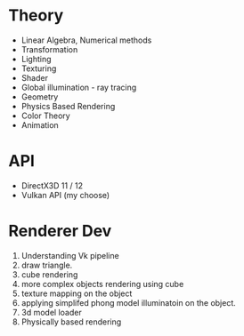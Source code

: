 
# Theory 
- Linear Algebra, Numerical methods
- Transformation
- Lighting
- Texturing
- Shader
- Global illumination - ray tracing
- Geometry
- Physics Based Rendering
- Color Theory
- Animation

# API
- DirectX3D 11 / 12
- Vulkan API (my choose)

# Renderer Dev
1. Understanding Vk pipeline
3. draw triangle.
4. cube rendering
5. more complex objects rendering using cube
6. texture mapping on the object
7. applying simplifed phong model illuminatoin on the object.
8. 3d model loader
9. Physically based rendering